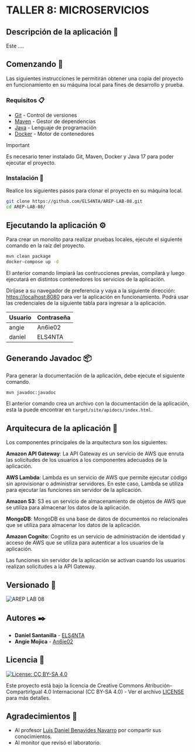 # TALLER 8: MICROSERVICIOS

## Descripción de la aplicación 📖

Este ....

## Comenzando 🚀

Las siguientes instrucciones le permitirán obtener una copia del proyecto en funcionamiento en su máquina local para fines de desarrollo y prueba.

### Requisitos 📋

- [Git](https://git-scm.com/) - Control de versiones
- [Maven](https://maven.apache.org/) - Gestor de dependencias
- [Java](https://www.oracle.com/java/technologies/downloads/#java17) - Lenguaje de programación
- [Docker](https://www.docker.com/) - Motor de contenedores

> [!IMPORTANT]
> Es necesario tener instalado Git, Maven, Docker y Java 17 para poder ejecutar el proyecto.

### Instalación 🔧

Realice los siguientes pasos para clonar el proyecto en su máquina local.

```bash
git clone https://github.com/ELS4NTA/AREP-LAB-08.git
cd AREP-LAB-08/
```

## Ejecutando la aplicación ⚙️

Para crear un monolito para realizar pruebas locales, ejecute el siguiente comando en la raíz del proyecto.

```bash
mvn clean package
docker-compose up -d
```

El anterior comando limpiará las contrucciones previas, compilará y luego ejecutará en distintos contenedores los servicios de la aplicación.

Diríjase a su navegador de preferencia y vaya a la siguiente dirección: [https://localhost:8080](https://localhost:8080) para ver la aplicación en funcionamiento. Podrá usar las credenciales de la siguiente tabla para ingresar a la aplicación.

| Usuario    | Contraseña |
|------------|------------|
| angie      | An6ie02    |
| daniel     | ELS4NTA    |

## Generando Javadoc 📦

Para generar la documentación de la aplicación, debe ejecute el siguiente comando.

```bash
mvn javadoc:javadoc
```

El anterior comando crea un archivo con la documentación de la aplicación, esta la puede encontrar en `target/site/apidocs/index.html`.

## Arquitecura de la aplicación 📐

Los componentes principales de la arquitectura son los siguientes:

**Amazon API Gateway**: La API Gateway es un servicio de AWS que enruta las solicitudes de los usuarios a los componentes adecuados de la aplicación.

**AWS Lambda**: Lambda es un servicio de AWS que permite ejecutar código sin aprovisionar o administrar servidores. En este caso, Lambda se utiliza para ejecutar las funciones sin servidor de la aplicación.

**Amazon S3**: S3 es un servicio de almacenamiento de objetos de AWS que se utiliza para almacenar los datos de la aplicación.

**MongoDB**: MongoDB es una base de datos de documentos no relacionales que se utiliza para almacenar los datos de la aplicación.

**Amazon Cognito**: Cognito es un servicio de administración de identidad y acceso de AWS que se utiliza para autenticar a los usuarios de la aplicación.

Las funciones sin servidor de la aplicación se activan cuando los usuarios realizan solicitudes a la API Gateway.

## Versionado 📌

  ![AREP LAB 08](https://img.shields.io/badge/AREP_LAB_08-v1.0.0-blue)

## Autores ✒️

- **Daniel Santanilla** - [ELS4NTA](https://github.com/ELS4NTA)
- **Angie Mojica** - [An6ie02](https://github.com/An6ie02)

## Licencia 📄

[![License: CC BY-SA 4.0](https://licensebuttons.net/l/by-sa/4.0/88x31.png)](https://creativecommons.org/licenses/by-sa/4.0/deed.es)

Este proyecto está bajo la licencia de Creative Commons Atribución-CompartirIgual 4.0 Internacional (CC BY-SA 4.0) - Ver el archivo [LICENSE](LICENSE) para más detalles.

## Agradecimientos 🎁

- Al profesor [Luis Daniel Benavides Navarro](https://ldbn.is.escuelaing.edu.co/) por compartir sus conocimientos.
- Al monitor que revisó el laboratorio.
